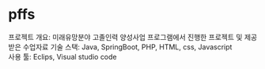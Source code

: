 # pffs
프로젝트 개요: 미래유망분야 고졸인력 양성사업 프로그램에서 진행한 프로젝트 및 제공받은 수업자료
기술 스택: Java, SpringBoot, PHP, HTML, css, Javascript  
사용 툴: Eclips, Visual studio code  

